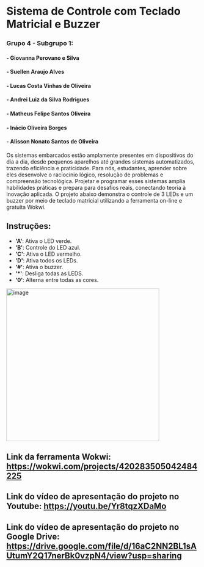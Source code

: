 # Sistema de Controle com Teclado Matricial e Buzzer

### Grupo 4 - Subgrupo 1:
#### - Giovanna Perovano e Silva
#### - Suellen Araujo Alves 
#### - Lucas Costa Vinhas de Oliveira
#### - Andrei Luiz da Silva Rodrigues
#### - Matheus Felipe Santos Oliveira
#### - Inácio Oliveira Borges
#### - Alisson Nonato Santos de Oliveira


Os sistemas embarcados estão amplamente presentes em dispositivos do dia a dia, desde pequenos aparelhos até grandes sistemas automatizados, trazendo eficiência e praticidade. Para nós, estudantes, aprender sobre eles desenvolve o raciocínio lógico, resolução de problemas e compreensão tecnológica. Projetar e programar esses sistemas amplia habilidades práticas e prepara para desafios reais, conectando teoria à inovação aplicada. O projeto abaixo demonstra o controle de 3 LEDs e um buzzer por meio de teclado matricial utilizando a ferramenta on-line e gratuita Wokwi.


## Instruções:

- **'A'**: Ativa o LED verde.
- **'B'**: Controle do LED azul.
- **'C'**: Ativa o LED vermelho.
- **'D'**: Ativa todos os LEDs.
- **'#'**: Ativa o buzzer.
- **'*'**: Desliga todas as LEDS.
- **'0'**: Alterna entre todas as cores.

<img width="400" alt="image" src="https://github.com/user-attachments/assets/3bc03521-8726-44ce-a3d0-c2e26f976ac2" />

## Link da ferramenta Wokwi: https://wokwi.com/projects/420283505042484225

## Link do vídeo de apresentação do projeto no Youtube: https://youtu.be/Yr8tqzXDaMo
## Link do vídeo de apresentação do projeto no Google Drive: https://drive.google.com/file/d/16aC2NN2BL1sAUtumY2Q17nerBk0vzpN4/view?usp=sharing



 
